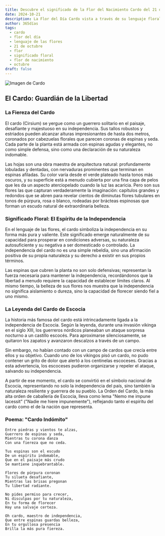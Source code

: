 ```yaml
---
title: Descubre el significado de la Flor del Nacimiento Cardo del 21 de octubre
date: 2024-10-21
description: La Flor del Día Cardo vista a través de su lenguaje floral e historias
author: 365días
tags:
  - cardo
  - flor del día
  - lenguaje de las flores
  - 21 de octubre
  - flor
  - significado floral
  - flor de nacimiento
  - octubre
draft: false
---
```


![Imagen de Cardo](https://cdn.pixabay.com/photo/2019/07/03/16/36/meadow-4314990_960_720.jpg#center)


## El Cardo: Guardián de la Libertad

### La Fiereza del Cardo

El cardo (Cirsium) se yergue como un guerrero solitario en el paisaje, desafiante y majestuoso en su independencia. Sus tallos robustos y estriados pueden alcanzar alturas impresionantes de hasta dos metros, coronados por cabezuelas florales que parecen coronas de espinas y seda. Cada parte de la planta está armada con espinas agudas y elegantes, no como simple defensa, sino como una declaración de su naturaleza indomable.

Las hojas son una obra maestra de arquitectura natural: profundamente lobuladas y dentadas, con nervaduras prominentes que terminan en espinas afiladas. Su color varía desde el verde plateado hasta tonos más oscuros, y su superficie está a menudo cubierta por una fina capa de pelos que les da un aspecto aterciopelado cuando la luz las acaricia. Pero son sus flores las que capturan verdaderamente la imaginación: capítulos grandes y redondos que se abren para revelar cientos de diminutas flores tubulares en tonos de púrpura, rosa o blanco, rodeadas por brácteas espinosas que forman un escudo natural de extraordinaria belleza.

### Significado Floral: El Espíritu de la Independencia

En el lenguaje de las flores, el cardo simboliza la independencia en su forma más pura y valiente. Este significado emerge naturalmente de su capacidad para prosperar en condiciones adversas, su naturaleza autosuficiente y su negativa a ser domesticado o controlado. La independencia del cardo no es una simple rebeldía, sino una afirmación positiva de su propia naturaleza y su derecho a existir en sus propios términos.

Las espinas que cubren la planta no son solo defensivas; representan la fuerza necesaria para mantener la independencia, recordándonos que la libertad a menudo requiere la capacidad de establecer límites claros. Al mismo tiempo, la belleza de sus flores nos muestra que la independencia no significa aislamiento o dureza, sino la capacidad de florecer siendo fiel a uno mismo.

### La Leyenda del Cardo de Escocia

La historia más famosa del cardo está intrincadamente ligada a la independencia de Escocia. Según la leyenda, durante una invasión vikinga en el siglo XIII, los guerreros nórdicos planeaban un ataque sorpresa nocturno a un castillo escocés. Para aproximarse silenciosamente, se quitaron los zapatos y avanzaron descalzos a través de un campo.

Sin embargo, no habían contado con un campo de cardos que crecía entre ellos y su objetivo. Cuando uno de los vikingos pisó un cardo, no pudo contener un grito de dolor que alertó a los centinelas escoceses. Gracias a esta advertencia, los escoceses pudieron organizarse y repeler el ataque, salvando su independencia.

A partir de ese momento, el cardo se convirtió en el símbolo nacional de Escocia, representando no solo la independencia del país, sino también la naturaleza resiliente y guerrera de su pueblo. La Orden del Cardo, la más alta orden de caballería de Escocia, lleva como lema "Nemo me impune lacessit" ("Nadie me hiere impunemente"), reflejando tanto el espíritu del cardo como el de la nación que representa.

### Poema: "Cardo Indómito"

    Entre piedras y vientos te alzas,
    Guerrero de espinas y seda,
    Mientras tu corona danza
    Con una fiereza que no ceda.

    Tus espinas son el escudo
    De un espíritu indomable,
    Que en el paisaje más crudo
    Se mantiene inquebrantable.

    Flores de púrpura coronan
    Tu silueta desafiante,
    Mientras las brisas pregonan
    Tu libertad radiante.

    No pides permiso para crecer,
    Ni disculpas por tu naturaleza,
    En tu forma de florecer
    Hay una salvaje certeza.

    Oh cardo, maestro de independencia,
    Que entre espinas guardas belleza,
    En tu orgullosa presencia
    Brilla la más pura fiereza.